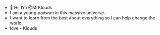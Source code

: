 - 👋 Hi, I’m @MrKlouds
- I am a young padwan in this massive universe.
- I want to learn from the best about everything so I can help change the world.
- love - Klouds
